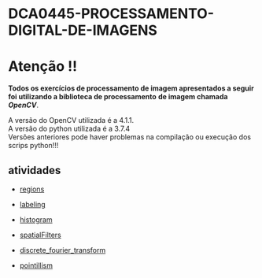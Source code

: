 # DCA0445-PROCESSAMENTO-DIGITAL-DE-IMAGENS

# Atenção !!
__Todos os exercícios de processamento de imagem apresentados a seguir foi utilizando a biblioteca de processamento__
__de imagem chamada__ _**OpenCV**_.  

A versão do OpenCV utilizada é a  4.1.1.  
A versão do python utilizada é a  3.7.4  
Versões anteriores pode haver problemas na compilação ou execução dos scrips python!!! 


## atividades  

- [regions](regions)

- [labeling](labeling)

- [histogram](histogram)

- [spatialFilters](spatialFilters)

- [discrete_fourier_transform](discrete_fourier_transform)

- [pointillism](pointillism)